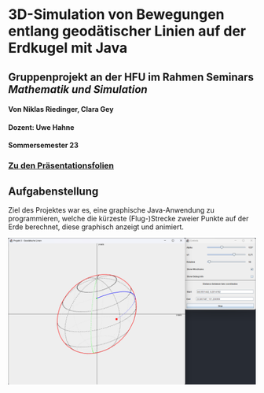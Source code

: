 # 3D-Simulation von Bewegungen entlang geodätischer Linien auf der Erdkugel mit Java

## Gruppenprojekt an der HFU im Rahmen Seminars *Mathematik und Simulation*

#### Von Niklas Riedinger, Clara Gey

#### Dozent: Uwe Hahne
#### Sommersemester 23

### [Zu den Präsentationsfolien](https://github.com/HFU-DM-MuS/projekt-03-geodatische-linien-gruppe-3-2/blob/main/media/MuS_Thema_3_2_Praesentationsfolien.pdf)

## Aufgabenstellung

Ziel des Projektes war es, eine graphische Java-Anwendung zu programmieren, welche die kürzeste (Flug-)Strecke zweier
Punkte auf der Erde berechnet, diese graphisch anzeigt und animiert.

![Screenshot](media/screenshot.png)
